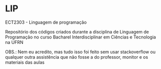 # LIP
ECT2303 - Linguagem de programação

Repositório dos códigos criados durante a disciplina de Linguagem de Programação no curso Bacharel Interdisciplinar em Ciências e Tecnologia na UFRN

OBS.: Nem eu acredito, mas tudo isso foi feito sem usar stackoverflow ou qualquer outra assistência que não fosse a do professor, monitor e os materiais das aulas
